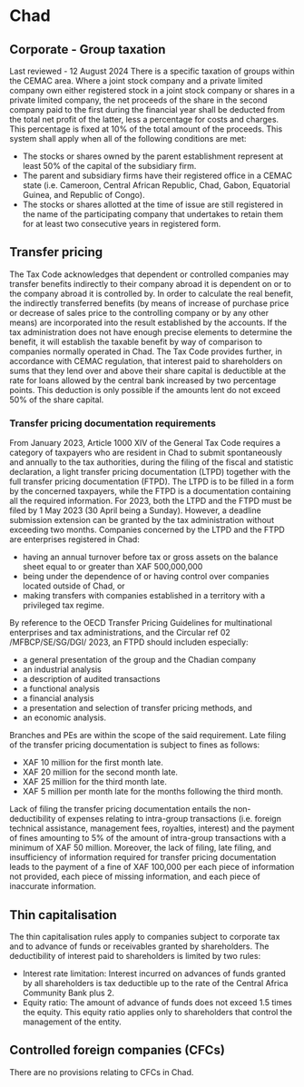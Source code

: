 # Chad
## Corporate - Group taxation
Last reviewed - 12 August 2024
There is a specific taxation of groups within the CEMAC area.
Where a joint stock company and a private limited company own either registered stock in a joint stock company or shares in a private limited company, the net proceeds of the share in the second company paid to the first during the financial year shall be deducted from the total net profit of the latter, less a percentage for costs and charges. This percentage is fixed at 10% of the total amount of the proceeds. This system shall apply when all of the following conditions are met:
  * The stocks or shares owned by the parent establishment represent at least 50% of the capital of the subsidiary firm.
  * The parent and subsidiary firms have their registered office in a CEMAC state (i.e. Cameroon, Central African Republic, Chad, Gabon, Equatorial Guinea, and Republic of Congo).
  * The stocks or shares allotted at the time of issue are still registered in the name of the participating company that undertakes to retain them for at least two consecutive years in registered form.


## Transfer pricing
The Tax Code acknowledges that dependent or controlled companies may transfer benefits indirectly to their company abroad it is dependent on or to the company abroad it is controlled by.
In order to calculate the real benefit, the indirectly transferred benefits (by means of increase of purchase price or decrease of sales price to the controlling company or by any other means) are incorporated into the result established by the accounts.
If the tax administration does not have enough precise elements to determine the benefit, it will establish the taxable benefit by way of comparison to companies normally operated in Chad.
The Tax Code provides further, in accordance with CEMAC regulation, that interest paid to shareholders on sums that they lend over and above their share capital is deductible at the rate for loans allowed by the central bank increased by two percentage points. This deduction is only possible if the amounts lent do not exceed 50% of the share capital.
### Transfer pricing documentation requirements
From January 2023, Article 1000 XIV of the General Tax Code requires a category of taxpayers who are resident in Chad to submit spontaneously and annually to the tax authorities, during the filing of the fiscal and statistic declaration, a light transfer pricing documentation (LTPD) together with the full transfer pricing documentation (FTPD). The LTPD is to be filled in a form by the concerned taxpayers, while the FTPD is a documentation containing all the required information.
For 2023, both the LTPD and the FTPD must be filed by 1 May 2023 (30 April being a Sunday). However, a deadline submission extension can be granted by the tax administration without exceeding two months.
Companies concerned by the LTPD and the FTPD are enterprises registered in Chad:
  * having an annual turnover before tax or gross assets on the balance sheet equal to or greater than XAF 500,000,000
  * being under the dependence of or having control over companies located outside of Chad, or
  * making transfers with companies established in a territory with a privileged tax regime.


By reference to the OECD Transfer Pricing Guidelines for multinational enterprises and tax administrations, and the Circular ref 02 /MFBCP/SE/SG/DGI/ 2023, an FTPD should includen especially:
  * a general presentation of the group and the Chadian company
  * an industrial analysis
  * a description of audited transactions
  * a functional analysis
  * a financial analysis
  * a presentation and selection of transfer pricing methods, and
  * an economic analysis.


Branches and PEs are within the scope of the said requirement.
Late filing of the transfer pricing documentation is subject to fines as follows:
  * XAF 10 million for the first month late.
  * XAF 20 million for the second month late.
  * XAF 25 million for the third month late.
  * XAF 5 million per month late for the months following the third month.


Lack of filing the transfer pricing documentation entails the non-deductibility of expenses relating to intra-group transactions (i.e. foreign technical assistance, management fees, royalties, interest) and the payment of fines amounting to 5% of the amount of intra-group transactions with a minimum of XAF 50 million.
Moreover, the lack of filing, late filing, and insufficiency of information required for transfer pricing documentation leads to the payment of a fine of XAF 100,000 per each piece of information not provided, each piece of missing information, and each piece of inaccurate information.
## Thin capitalisation
The thin capitalisation rules apply to companies subject to corporate tax and to advance of funds or receivables granted by shareholders.
The deductibility of interest paid to shareholders is limited by two rules:
  * Interest rate limitation: Interest incurred on advances of funds granted by all shareholders is tax deductible up to the rate of the Central Africa Community Bank plus 2.
  * Equity ratio: The amount of advance of funds does not exceed 1.5 times the equity. This equity ratio applies only to shareholders that control the management of the entity.


## Controlled foreign companies (CFCs)
There are no provisions relating to CFCs in Chad.

